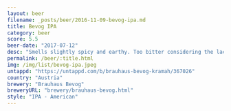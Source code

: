 ```yaml
---
layout: beer
filename: _posts/beer/2016-11-09-bevog-ipa.md
title: Bevog IPA
category: beer
score: 5.5
beer-date: "2017-07-12"
desc: "Smells slightly spicy and earthy. Too bitter considering the lack of hop flavours"
permalink: /beer/:title.html
img: /img/list/bevog-ipa.jpeg
untappd: "https://untappd.com/b/brauhaus-bevog-kramah/367026"
country: "Austria"
brewery: "Brauhaus Bevog"
breweryURL: "brewery/brauhaus-bevog.html"
style: "IPA - American"
---
```

